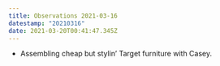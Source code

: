 ```yaml
---
title: Observations 2021-03-16
datestamp: "20210316"
date: 2021-03-20T00:41:47.345Z
---
```

- Assembling cheap but stylin’ Target furniture with Casey.